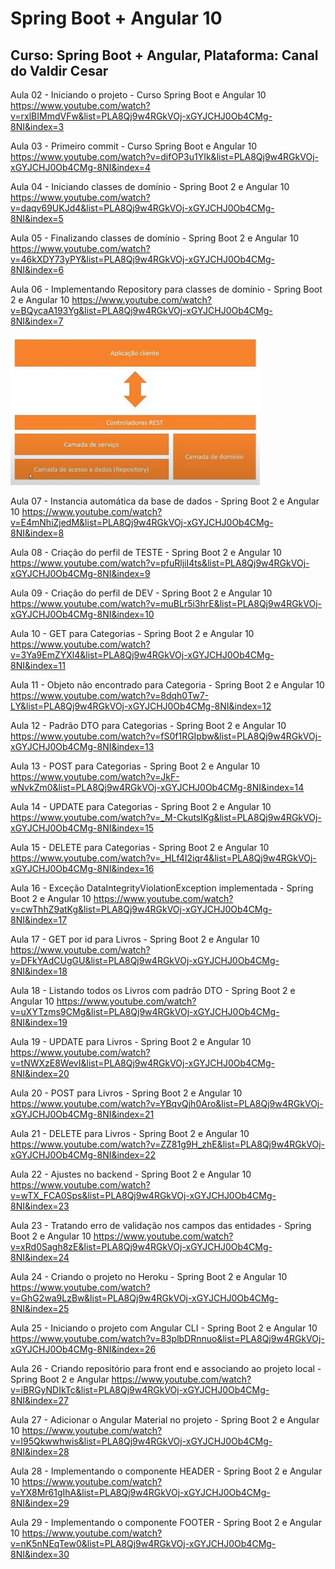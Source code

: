 # Spring Boot + Angular 10
## Curso: Spring Boot + Angular, Plataforma: Canal do Valdir Cesar

Aula 02 - Iniciando o projeto - Curso Spring Boot e Angular 10 
https://www.youtube.com/watch?v=rxlBIMmdVFw&list=PLA8Qj9w4RGkVOj-xGYJCHJ0Ob4CMg-8NI&index=3

Aula 03 - Primeiro commit - Curso Spring Boot e Angular 10
https://www.youtube.com/watch?v=difOP3u1YIk&list=PLA8Qj9w4RGkVOj-xGYJCHJ0Ob4CMg-8NI&index=4

Aula 04 - Iniciando classes de domínio - Spring Boot 2 e Angular 10
https://www.youtube.com/watch?v=daqv69UKJd4&list=PLA8Qj9w4RGkVOj-xGYJCHJ0Ob4CMg-8NI&index=5

Aula 05 - Finalizando classes de domínio - Spring Boot 2 e Angular 10
https://www.youtube.com/watch?v=46kXDY73yPY&list=PLA8Qj9w4RGkVOj-xGYJCHJ0Ob4CMg-8NI&index=6

Aula 06 - Implementando Repository para classes de domínio - Spring Boot 2 e Angular 10
https://www.youtube.com/watch?v=BQycaA193Yg&list=PLA8Qj9w4RGkVOj-xGYJCHJ0Ob4CMg-8NI&index=7

![Projeto](https://github.com/agsilvamhm/spring-angular/blob/main/imagens/Comunicacao.PNG)

Aula 07 - Instancia automática da base de dados - Spring Boot 2 e Angular 10
https://www.youtube.com/watch?v=E4mNhiZjedM&list=PLA8Qj9w4RGkVOj-xGYJCHJ0Ob4CMg-8NI&index=8

Aula 08 - Criação do perfil de TESTE - Spring Boot 2 e Angular 10
https://www.youtube.com/watch?v=pfuRljiI4ts&list=PLA8Qj9w4RGkVOj-xGYJCHJ0Ob4CMg-8NI&index=9

Aula 09 - Criação do perfil de DEV - Spring Boot 2 e Angular 10
https://www.youtube.com/watch?v=muBLr5i3hrE&list=PLA8Qj9w4RGkVOj-xGYJCHJ0Ob4CMg-8NI&index=10

Aula 10 - GET para Categorias - Spring Boot 2 e Angular 10
https://www.youtube.com/watch?v=3Ya9EmZYXl4&list=PLA8Qj9w4RGkVOj-xGYJCHJ0Ob4CMg-8NI&index=11

Aula 11 - Objeto não encontrado para Categoria - Spring Boot 2 e Angular 10
https://www.youtube.com/watch?v=8dqh0Tw7-LY&list=PLA8Qj9w4RGkVOj-xGYJCHJ0Ob4CMg-8NI&index=12

Aula 12 - Padrão DTO para Categorias - Spring Boot 2 e Angular 10
https://www.youtube.com/watch?v=fS0f1RGIpbw&list=PLA8Qj9w4RGkVOj-xGYJCHJ0Ob4CMg-8NI&index=13

Aula 13 - POST para Categorias - Spring Boot 2 e Angular 10
https://www.youtube.com/watch?v=JkF-wNvkZm0&list=PLA8Qj9w4RGkVOj-xGYJCHJ0Ob4CMg-8NI&index=14

Aula 14 - UPDATE para Categorias - Spring Boot 2 e Angular 10
https://www.youtube.com/watch?v=_M-CkutsIKg&list=PLA8Qj9w4RGkVOj-xGYJCHJ0Ob4CMg-8NI&index=15

Aula 15 - DELETE para Categorias - Spring Boot 2 e Angular 10
https://www.youtube.com/watch?v=_HLf4I2iqr4&list=PLA8Qj9w4RGkVOj-xGYJCHJ0Ob4CMg-8NI&index=16

Aula 16 - Exceção DataIntegrityViolationException implementada - Spring Boot 2 e Angular 10
https://www.youtube.com/watch?v=cwThhZ9atKg&list=PLA8Qj9w4RGkVOj-xGYJCHJ0Ob4CMg-8NI&index=17

Aula 17 - GET por id para Livros - Spring Boot 2 e Angular 10
https://www.youtube.com/watch?v=DFkYAdCUgGU&list=PLA8Qj9w4RGkVOj-xGYJCHJ0Ob4CMg-8NI&index=18

Aula 18 - Listando todos os Livros com padrão DTO - Spring Boot 2 e Angular 10
https://www.youtube.com/watch?v=uXYTzms9CMg&list=PLA8Qj9w4RGkVOj-xGYJCHJ0Ob4CMg-8NI&index=19

Aula 19 - UPDATE para Livros - Spring Boot 2 e Angular 10
https://www.youtube.com/watch?v=tNWXzE8WevI&list=PLA8Qj9w4RGkVOj-xGYJCHJ0Ob4CMg-8NI&index=20

Aula 20 - POST para Livros - Spring Boot 2 e Angular 10
https://www.youtube.com/watch?v=YBqvQjh0Aro&list=PLA8Qj9w4RGkVOj-xGYJCHJ0Ob4CMg-8NI&index=21

Aula 21 - DELETE para Livros - Spring Boot 2 e Angular 10
https://www.youtube.com/watch?v=ZZ81g9H_zhE&list=PLA8Qj9w4RGkVOj-xGYJCHJ0Ob4CMg-8NI&index=22

Aula 22 - Ajustes no backend - Spring Boot 2 e Angular 10
https://www.youtube.com/watch?v=wTX_FCA0Sps&list=PLA8Qj9w4RGkVOj-xGYJCHJ0Ob4CMg-8NI&index=23

Aula 23 - Tratando erro de validação nos campos das entidades - Spring Boot 2 e Angular 10
https://www.youtube.com/watch?v=xRd0Sagh8zE&list=PLA8Qj9w4RGkVOj-xGYJCHJ0Ob4CMg-8NI&index=24

Aula 24 - Criando o projeto no Heroku - Spring Boot 2 e Angular 10
https://www.youtube.com/watch?v=GhG2wa9LzBw&list=PLA8Qj9w4RGkVOj-xGYJCHJ0Ob4CMg-8NI&index=25

Aula 25 - Iniciando o projeto com Angular CLI - Spring Boot 2 e Angular 10
https://www.youtube.com/watch?v=83plbDRnnuo&list=PLA8Qj9w4RGkVOj-xGYJCHJ0Ob4CMg-8NI&index=26

Aula 26 - Criando repositório para front end e associando ao projeto local - Spring Boot 2 e Angular
https://www.youtube.com/watch?v=iBRGyNDIkTc&list=PLA8Qj9w4RGkVOj-xGYJCHJ0Ob4CMg-8NI&index=27

Aula 27 - Adicionar o Angular Material no projeto - Spring Boot 2 e Angular 10
https://www.youtube.com/watch?v=l95Qkwwhwis&list=PLA8Qj9w4RGkVOj-xGYJCHJ0Ob4CMg-8NI&index=28

Aula 28 - Implementando o componente HEADER - Spring Boot 2 e Angular 10
https://www.youtube.com/watch?v=YX8Mr61gIhA&list=PLA8Qj9w4RGkVOj-xGYJCHJ0Ob4CMg-8NI&index=29

Aula 29 - Implementando o componente FOOTER - Spring Boot 2 e Angular 10
https://www.youtube.com/watch?v=nK5nNEqTew0&list=PLA8Qj9w4RGkVOj-xGYJCHJ0Ob4CMg-8NI&index=30

